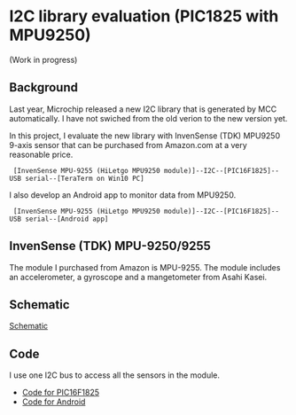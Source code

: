 # I2C library evaluation (PIC1825 with MPU9250)

(Work in progress)

## Background

Last year, Microchip released a new I2C library that is generated by MCC automatically. I have not swiched from the old verion to the new version yet.

In this project, I evaluate the new library with InvenSense (TDK) MPU9250 9-axis sensor that can be purchased from Amazon.com at a very reasonable price.

```
 [InvenSense MPU-9255 (HiLetgo MPU9250 module)]--I2C--[PIC16F1825]--USB serial--[TeraTerm on Win10 PC]

```

I also develop an Android app to monitor data from MPU9250.
```
 [InvenSense MPU-9255 (HiLetgo MPU9250 module)]--I2C--[PIC16F1825]--USB serial--[Android app]

```

## InvenSense (TDK) MPU-9250/9255

The module I purchased from Amazon is MPU-9255. The module includes an accelerometer, a gyroscope and a mangetometer from Asahi Kasei.

## Schematic

[Schematic](./kicad/i2c_lib_eval/i2c_lib_eval.pdf)

## Code 

I use one I2C bus to access all the sensors in the module.

- [Code for PIC16F1825](./src/pic16f1825/i2c_lib_eval.X)
- [Code for Android](./src/android/mpu9250)
